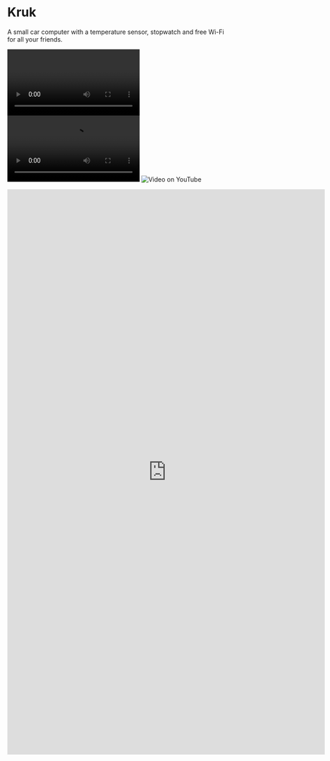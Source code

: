 # Kruk
A small car computer with a temperature sensor, stopwatch and free Wi-Fi for all your friends.


<video>src="https://github.com/SabasSolutions/Kruk/raw/refs/heads/main/video/kruk.mp4" controls style="max-width:100%;"></video>
![video](https://github.com/SabasSolutions/Kruk/raw/refs/heads/main/video/kruk.mp4)
![Video on YouTube](https://youtube.com/shorts/VVHMmDFvbYU)

<iframe width="720" height="1280" src="https://www.youtube.com/embed/VVHMmDFvbYU" title="YouTube video player" frameborder="0" allow="accelerometer; autoplay; clipboard-write; encrypted-media; gyroscope; picture-in-picture; web-share" referrerpolicy="strict-origin-when-cross-origin" allowfullscreen></iframe>
